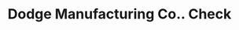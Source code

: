 ---
doi: 10.7916/D8JH4Z42
date_other: '1880'
date_other_textual: 1880-1889
form: printed ephemera
genre:
- Checks (bank checks)
name:
- Dodge Manufacturing Co.
object_in_context_url: https://biggert.cul.columbia.edu/items/view/ave_biggert_00295
subject_hierarchical_geographic:
- Mishawaka, Indiana, United States
subject_name:
- Dodge Manufacturing Co.
title: Dodge Manufacturing Co.. Check
sort_title: Dodge Manufacturing Co.. Check
call_number: ave_biggert_00295
coordinates:
- 41.6675,-86.1713888888889
pid: ave_biggert_00295
identifiers: ave_biggert_00295
thumbnail: https://derivativo-3.library.columbia.edu/iiif/2/ldpd:344219/full/!256,256/0/native.jpg
permalink: /biggert/ave_biggert_00295/
layout: iiif-image-page
---
